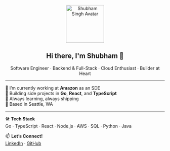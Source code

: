 <p align="center">
  <img src="https://avatars.githubusercontent.com/shusingh" width="120" alt="Shubham Singh Avatar">
</p>

<h2 align="center">Hi there, I'm Shubham 👋</h2>

<p align="center">
  Software Engineer · Backend & Full-Stack · Cloud Enthusiast · Builder at Heart
</p>

---

🌱 I’m currently working at **Amazon** as an SDE  
🚀 Building side projects in **Go**, **React**, and **TypeScript**  
🎯 Always learning, always shipping  
📍 Based in Seattle, WA

---

🛠️ **Tech Stack**  
Go · TypeScript · React · Node.js · AWS · SQL · Python · Java

📫 **Let’s Connect!**  
[LinkedIn](https://www.linkedin.com/in/shusingh) · [GitHub](https://github.com/shusingh)
